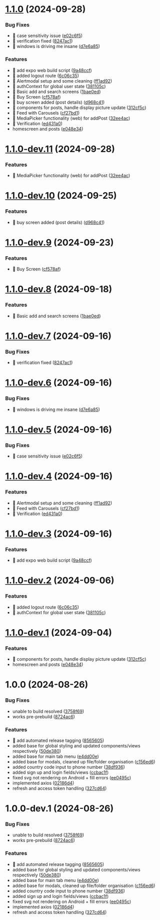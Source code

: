 # [1.1.0](https://github.com/lorel-app/fe/compare/v1.0.0...v1.1.0) (2024-09-28)


### Bug Fixes

* 🐛 case sensitivity issue ([e02c6f5](https://github.com/lorel-app/fe/commit/e02c6f57ae2deb688a862480d08b57351997f0aa))
* 🐛 verification fixed ([8247ac1](https://github.com/lorel-app/fe/commit/8247ac16a7f14efb2101aa601f144f655b18fdb2))
* 🐛 windows is driving me insane ([d7e6a85](https://github.com/lorel-app/fe/commit/d7e6a85598ea63772c239de3684c5e0f6f6fb7fd))


### Features

* 🫡 add expo web build script ([9a48ccf](https://github.com/lorel-app/fe/commit/9a48ccf404aac8f565931b0d588989b6d48ada32))
* 🫡 added logout route ([6c06c35](https://github.com/lorel-app/fe/commit/6c06c350b8bd393f50784ba05f2852adf3b987b1))
* 🫡 Alertmodal setup and some cleaning ([ff1ad92](https://github.com/lorel-app/fe/commit/ff1ad922f14d9669c20b5ae1c1ec51b44d6b6cf0))
* 🫡 authContext for global user state ([381105c](https://github.com/lorel-app/fe/commit/381105cbfb1568fb2aca7ea2ceb51a08dc983e08))
* 🫡 Basic add and search screens ([1bae0ed](https://github.com/lorel-app/fe/commit/1bae0ed9f5c7eb6fcddb9926b965f047b6a070ae))
* 🫡 Buy Screen ([cf578af](https://github.com/lorel-app/fe/commit/cf578afa9927e213b41c07699b397b043ee1bae9))
* 🫡 buy screen added (post details) ([d968c41](https://github.com/lorel-app/fe/commit/d968c41edaca8887eea7b05cc6253580454d9931))
* 🫡 components for posts, handle display picture update ([312cf5c](https://github.com/lorel-app/fe/commit/312cf5c75f14c6f6b330bf429392902b2b9fadae))
* 🫡 Feed with Carousels ([cf27bd1](https://github.com/lorel-app/fe/commit/cf27bd13b2dbd5dc4aa32780b119ab5c394955ad))
* 🫡 MediaPicker functionality (web) for addPost ([32ee4ac](https://github.com/lorel-app/fe/commit/32ee4ac25ba06d8f439803281dbf020a446a34b1))
* 🫡 Verification ([ed431a0](https://github.com/lorel-app/fe/commit/ed431a0dcb829169d672e1ba63a9e879b40d4113))
* homescreen and posts ([e048e34](https://github.com/lorel-app/fe/commit/e048e3457cb16b2c27c21f79034c88e39e505c36))

# [1.1.0-dev.11](https://github.com/lorel-app/fe/compare/v1.1.0-dev.10...v1.1.0-dev.11) (2024-09-28)


### Features

* 🫡 MediaPicker functionality (web) for addPost ([32ee4ac](https://github.com/lorel-app/fe/commit/32ee4ac25ba06d8f439803281dbf020a446a34b1))

# [1.1.0-dev.10](https://github.com/lorel-app/fe/compare/v1.1.0-dev.9...v1.1.0-dev.10) (2024-09-25)


### Features

* 🫡 buy screen added (post details) ([d968c41](https://github.com/lorel-app/fe/commit/d968c41edaca8887eea7b05cc6253580454d9931))

# [1.1.0-dev.9](https://github.com/lorel-app/fe/compare/v1.1.0-dev.8...v1.1.0-dev.9) (2024-09-23)


### Features

* 🫡 Buy Screen ([cf578af](https://github.com/lorel-app/fe/commit/cf578afa9927e213b41c07699b397b043ee1bae9))

# [1.1.0-dev.8](https://github.com/lorel-app/fe/compare/v1.1.0-dev.7...v1.1.0-dev.8) (2024-09-18)


### Features

* 🫡 Basic add and search screens ([1bae0ed](https://github.com/lorel-app/fe/commit/1bae0ed9f5c7eb6fcddb9926b965f047b6a070ae))

# [1.1.0-dev.7](https://github.com/lorel-app/fe/compare/v1.1.0-dev.6...v1.1.0-dev.7) (2024-09-16)


### Bug Fixes

* 🐛 verification fixed ([8247ac1](https://github.com/lorel-app/fe/commit/8247ac16a7f14efb2101aa601f144f655b18fdb2))

# [1.1.0-dev.6](https://github.com/lorel-app/fe/compare/v1.1.0-dev.5...v1.1.0-dev.6) (2024-09-16)


### Bug Fixes

* 🐛 windows is driving me insane ([d7e6a85](https://github.com/lorel-app/fe/commit/d7e6a85598ea63772c239de3684c5e0f6f6fb7fd))

# [1.1.0-dev.5](https://github.com/lorel-app/fe/compare/v1.1.0-dev.4...v1.1.0-dev.5) (2024-09-16)


### Bug Fixes

* 🐛 case sensitivity issue ([e02c6f5](https://github.com/lorel-app/fe/commit/e02c6f57ae2deb688a862480d08b57351997f0aa))

# [1.1.0-dev.4](https://github.com/lorel-app/fe/compare/v1.1.0-dev.3...v1.1.0-dev.4) (2024-09-16)


### Features

* 🫡 Alertmodal setup and some cleaning ([ff1ad92](https://github.com/lorel-app/fe/commit/ff1ad922f14d9669c20b5ae1c1ec51b44d6b6cf0))
* 🫡 Feed with Carousels ([cf27bd1](https://github.com/lorel-app/fe/commit/cf27bd13b2dbd5dc4aa32780b119ab5c394955ad))
* 🫡 Verification ([ed431a0](https://github.com/lorel-app/fe/commit/ed431a0dcb829169d672e1ba63a9e879b40d4113))

# [1.1.0-dev.3](https://github.com/lorel-app/fe/compare/v1.1.0-dev.2...v1.1.0-dev.3) (2024-09-16)


### Features

* 🫡 add expo web build script ([9a48ccf](https://github.com/lorel-app/fe/commit/9a48ccf404aac8f565931b0d588989b6d48ada32))

# [1.1.0-dev.2](https://github.com/lorel-app/fe/compare/v1.1.0-dev.1...v1.1.0-dev.2) (2024-09-06)


### Features

* 🫡 added logout route ([6c06c35](https://github.com/lorel-app/fe/commit/6c06c350b8bd393f50784ba05f2852adf3b987b1))
* 🫡 authContext for global user state ([381105c](https://github.com/lorel-app/fe/commit/381105cbfb1568fb2aca7ea2ceb51a08dc983e08))

# [1.1.0-dev.1](https://github.com/lorel-app/fe/compare/v1.0.0...v1.1.0-dev.1) (2024-09-04)


### Features

* 🫡 components for posts, handle display picture update ([312cf5c](https://github.com/lorel-app/fe/commit/312cf5c75f14c6f6b330bf429392902b2b9fadae))
* homescreen and posts ([e048e34](https://github.com/lorel-app/fe/commit/e048e3457cb16b2c27c21f79034c88e39e505c36))

# 1.0.0 (2024-08-26)


### Bug Fixes

* unable to build resolved ([3758f69](https://github.com/lorel-app/fe/commit/3758f69a88b9a7895212ac9ee95cb3c0cc541812))
* works pre-prebuild ([8724ac6](https://github.com/lorel-app/fe/commit/8724ac688aafb957834b54304d03dff0b6ae08b1))


### Features

* 🫡 add automated release tagging ([8565605](https://github.com/lorel-app/fe/commit/8565605fa314d84136da0154478545db824308d9))
* added base for global styling and updated components/views respectively ([50de380](https://github.com/lorel-app/fe/commit/50de380fc42c6a16589a8316d600d7ca1845c533))
* added base for main tab menu ([e4dd00e](https://github.com/lorel-app/fe/commit/e4dd00ea81aa381a269c2d2ca06520f86bd7ee3f))
* added base for modals, cleaned up file/folder organisation ([c156ed6](https://github.com/lorel-app/fe/commit/c156ed676038fec56131bbdaf547045f98d29c3a))
* added country code input to phone number ([38df936](https://github.com/lorel-app/fe/commit/38df9364f284d20e06c0a1cbcbab1f1bdb8bbc96))
* added sign up and login fields/views ([ccbac1f](https://github.com/lorel-app/fe/commit/ccbac1f681ebc5df0cbd8a732c37ee59b8dffec1))
* fixed svg not rendering on Android + fill errors ([ee0495c](https://github.com/lorel-app/fe/commit/ee0495cdbabb2e12febcbd01e77640351cb2a296))
* implemented axios ([02186d4](https://github.com/lorel-app/fe/commit/02186d4b2b8955b4084beee9b4ade256ac8269ad))
* refresh and access token handling ([327cd64](https://github.com/lorel-app/fe/commit/327cd64e3b8a002ec1aa819cca2a48ee92b8f466))

# 1.0.0-dev.1 (2024-08-26)


### Bug Fixes

* unable to build resolved ([3758f69](https://github.com/lorel-app/fe/commit/3758f69a88b9a7895212ac9ee95cb3c0cc541812))
* works pre-prebuild ([8724ac6](https://github.com/lorel-app/fe/commit/8724ac688aafb957834b54304d03dff0b6ae08b1))


### Features

* 🫡 add automated release tagging ([8565605](https://github.com/lorel-app/fe/commit/8565605fa314d84136da0154478545db824308d9))
* added base for global styling and updated components/views respectively ([50de380](https://github.com/lorel-app/fe/commit/50de380fc42c6a16589a8316d600d7ca1845c533))
* added base for main tab menu ([e4dd00e](https://github.com/lorel-app/fe/commit/e4dd00ea81aa381a269c2d2ca06520f86bd7ee3f))
* added base for modals, cleaned up file/folder organisation ([c156ed6](https://github.com/lorel-app/fe/commit/c156ed676038fec56131bbdaf547045f98d29c3a))
* added country code input to phone number ([38df936](https://github.com/lorel-app/fe/commit/38df9364f284d20e06c0a1cbcbab1f1bdb8bbc96))
* added sign up and login fields/views ([ccbac1f](https://github.com/lorel-app/fe/commit/ccbac1f681ebc5df0cbd8a732c37ee59b8dffec1))
* fixed svg not rendering on Android + fill errors ([ee0495c](https://github.com/lorel-app/fe/commit/ee0495cdbabb2e12febcbd01e77640351cb2a296))
* implemented axios ([02186d4](https://github.com/lorel-app/fe/commit/02186d4b2b8955b4084beee9b4ade256ac8269ad))
* refresh and access token handling ([327cd64](https://github.com/lorel-app/fe/commit/327cd64e3b8a002ec1aa819cca2a48ee92b8f466))
